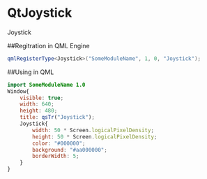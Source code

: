 # QtJoystick
Joystick

##Regitration in QML Engine
```C++
qmlRegisterType<Joystick>("SomeModuleName", 1, 0, "Joystick");
```

##Using in QML
```QML
import SomeModuleName 1.0
Window{
	visible: true;
    width: 640;
    height: 480;
    title: qsTr("Joystick");
	Joystick{
	    width: 50 * Screen.logicalPixelDensity;
	    height: 50 * Screen.logicalPixelDensity;
	    color: "#000000";
	    background: "#aa000000";
	    borderWidth: 5;
	}
}
```